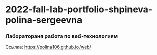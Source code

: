 # 2022-fall-lab-portfolio-shpineva-polina-sergeevna
### Лаборатораня работа по веб-технологиям

Ссылка: https://polina106.github.io/web/
